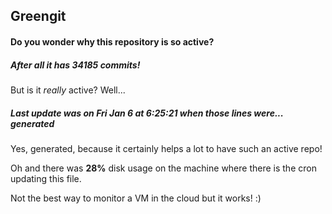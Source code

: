 ## Greengit

#### Do you wonder why this repository is so active?

##### After all it has 34185 commits!

But is it *really* active? Well...

##### Last update was on Fri Jan 6 at 6:25:21 when those lines were... generated

Yes, generated, because it certainly helps a lot to have such an active repo!

Oh and there was **28%** disk usage on the machine
where there is the cron updating this file.

Not the best way to monitor a VM in the cloud but it works! :)
